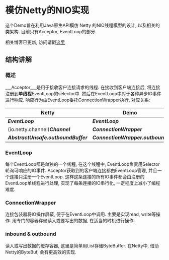 # 模仿Netty的NIO实现
这个Demo旨在利用Java原生API模仿 Netty 的NIO线程模型的设计, 以及相关的类架构. 目前只有Acceptor, EventLoop的部分.

相关博客已更新, 访问请戳[这里](http://blog.gotz9.cn/archives/)

## 结构讲解
### 概述
___Acceptor___是用于接收客户连接请求的线程. 在接收到客户端连接后, 将连接注册到**单线程**EventLoop的selector中. 然后在EventLoop中对于各种异步IO事件进行响应. 响应行为由EventLoop委托ConnectionWrapper执行.
对应关系:

| Netty | Demo |
| ----- | ---- |
| ___EventLoop___ | ___EventLoop___ |
| (io.netty.channel)___Channel___ | ___ConnectionWrapper___ |
| ___AbstractUnsafe.outboundBuffer___ | ___ConnectionWrapper.outbound___ |

### EventLoop
每个EventLoop都是单独的一个线程, 在这个线程中, EventLoop负责用Selector轮询可响应的IO事件. Acceptor获取到的客户端连接都由EventLoop管理, 并且一个连接只注册一个EventLoop. 这样这条连接的所有IO事件都会由注册的EventLoop单线程进行处理, 实现了每条连接的IO串行化, 一定程度上减小了编程难度.
### ConnectionWrapper
连接包装器将IO操作屏蔽, 便于在EventLoop中调用. 主要是实现read, write等操作. 用专门的容器存储读入或要写出的数据, 在适当的时机进行操作.
### inbound & outbound
读入或写出数据的缓存容器, 这里是简单用List存储ByteBuffer. 在Netty中, 借助Netty的ByteBuf, 会有更高效的实现.
